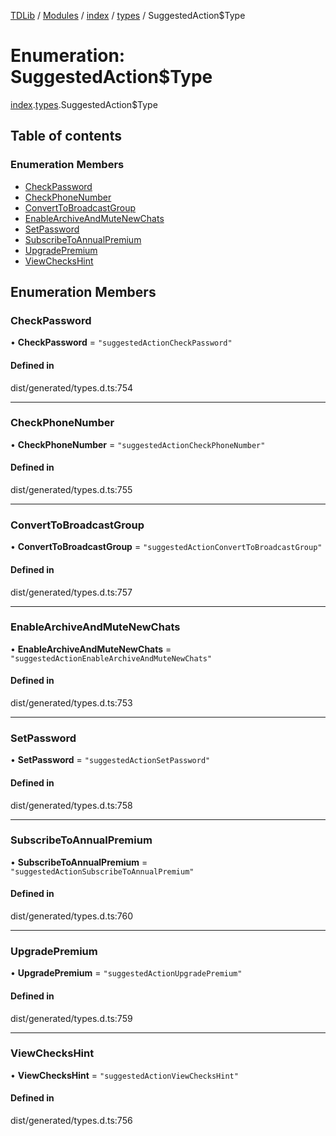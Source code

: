 [TDLib](../README.md) / [Modules](../modules.md) / [index](../modules/index.md) / [types](../modules/index.types.md) / SuggestedAction$Type

# Enumeration: SuggestedAction$Type

[index](../modules/index.md).[types](../modules/index.types.md).SuggestedAction$Type

## Table of contents

### Enumeration Members

- [CheckPassword](index.types.SuggestedAction_Type.md#checkpassword)
- [CheckPhoneNumber](index.types.SuggestedAction_Type.md#checkphonenumber)
- [ConvertToBroadcastGroup](index.types.SuggestedAction_Type.md#converttobroadcastgroup)
- [EnableArchiveAndMuteNewChats](index.types.SuggestedAction_Type.md#enablearchiveandmutenewchats)
- [SetPassword](index.types.SuggestedAction_Type.md#setpassword)
- [SubscribeToAnnualPremium](index.types.SuggestedAction_Type.md#subscribetoannualpremium)
- [UpgradePremium](index.types.SuggestedAction_Type.md#upgradepremium)
- [ViewChecksHint](index.types.SuggestedAction_Type.md#viewcheckshint)

## Enumeration Members

### CheckPassword

• **CheckPassword** = ``"suggestedActionCheckPassword"``

#### Defined in

dist/generated/types.d.ts:754

___

### CheckPhoneNumber

• **CheckPhoneNumber** = ``"suggestedActionCheckPhoneNumber"``

#### Defined in

dist/generated/types.d.ts:755

___

### ConvertToBroadcastGroup

• **ConvertToBroadcastGroup** = ``"suggestedActionConvertToBroadcastGroup"``

#### Defined in

dist/generated/types.d.ts:757

___

### EnableArchiveAndMuteNewChats

• **EnableArchiveAndMuteNewChats** = ``"suggestedActionEnableArchiveAndMuteNewChats"``

#### Defined in

dist/generated/types.d.ts:753

___

### SetPassword

• **SetPassword** = ``"suggestedActionSetPassword"``

#### Defined in

dist/generated/types.d.ts:758

___

### SubscribeToAnnualPremium

• **SubscribeToAnnualPremium** = ``"suggestedActionSubscribeToAnnualPremium"``

#### Defined in

dist/generated/types.d.ts:760

___

### UpgradePremium

• **UpgradePremium** = ``"suggestedActionUpgradePremium"``

#### Defined in

dist/generated/types.d.ts:759

___

### ViewChecksHint

• **ViewChecksHint** = ``"suggestedActionViewChecksHint"``

#### Defined in

dist/generated/types.d.ts:756
